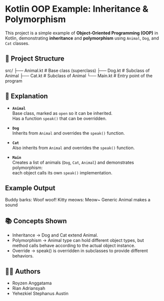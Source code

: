 # Kotlin OOP Example: Inheritance & Polymorphism

This project is a simple example of **Object-Oriented Programming (OOP)** in Kotlin, demonstrating **inheritance** and **polymorphism** using `Animal`, `Dog`, and `Cat` classes.

## 📂 Project Structure

src/
├── Animal.kt # Base class (superclass)
├── Dog.kt # Subclass of Animal
├── Cat.kt # Subclass of Animal
└── Main.kt # Entry point of the program

## 📝 Explanation

- **`Animal`**  
  Base class, marked as `open` so it can be inherited.  
  Has a function `speak()` that can be overridden.

- **`Dog`**  
  Inherits from `Animal` and overrides the `speak()` function.

- **`Cat`**  
  Also inherits from `Animal` and overrides the `speak()` function.

- **`Main`**  
  Creates a list of animals (`Dog`, `Cat`, `Animal`) and demonstrates polymorphism:  
  each object calls its own `speak()` implementation.

## Example Output

Buddy barks: Woof woof!
Kitty meows: Meow~
Generic Animal makes a sound

## 📚 Concepts Shown

- Inheritance → Dog and Cat extend Animal.
- Polymorphism → Animal type can hold different object types, but method calls behave according to the actual object instance.
- Override → speak() is overridden in subclasses to provide different behaviors.

## 👨‍💻 Authors

- Royzen Anggatama
- Rian Adriansyah
- Yehezkiel Stephanus Austin
